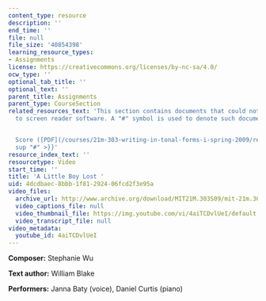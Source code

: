 ```yaml
---
content_type: resource
description: ''
end_time: ''
file: null
file_size: '40854398'
learning_resource_types:
- Assignments
license: https://creativecommons.org/licenses/by-nc-sa/4.0/
ocw_type: ''
optional_tab_title: ''
optional_text: ''
parent_title: Assignments
parent_type: CourseSection
related_resources_text: 'This section contains documents that could not be made accessible
  to screen reader software. A "#" symbol is used to denote such documents.


  Score ([PDF](/courses/21m-303-writing-in-tonal-forms-i-spring-2009/resources/mit21m_303s09_assn09_comp02_wu)){{<
  sup "#" >}}'
resource_index_text: ''
resourcetype: Video
start_time: ''
title: 'A Little Boy Lost '
uid: 4dcdbaec-8bbb-1f81-2924-06fcd2f3e95a
video_files:
  archive_url: http://www.archive.org/download/MIT21M.303S09/mit-21m.303-s09-song1_300k.mp4
  video_captions_file: null
  video_thumbnail_file: https://img.youtube.com/vi/4aiTCDvlUeI/default.jpg
  video_transcript_file: null
video_metadata:
  youtube_id: 4aiTCDvlUeI
---
```


**Composer:** Stephanie Wu

**Text author:** William Blake

**Performers:** Janna Baty (voice), Daniel Curtis (piano)

